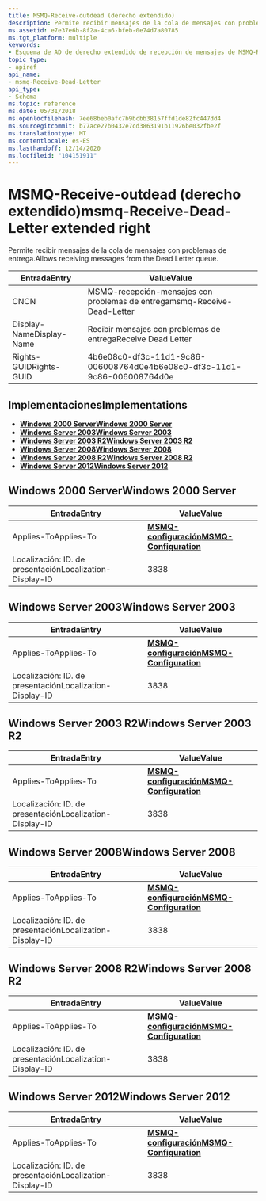 ```yaml
---
title: MSMQ-Receive-outdead (derecho extendido)
description: Permite recibir mensajes de la cola de mensajes con problemas de entrega.
ms.assetid: e7e37e6b-8f2a-4ca6-bfeb-0e74d7a80785
ms.tgt_platform: multiple
keywords:
- Esquema de AD de derecho extendido de recepción de mensajes de MSMQ-Receive
topic_type:
- apiref
api_name:
- msmq-Receive-Dead-Letter
api_type:
- Schema
ms.topic: reference
ms.date: 05/31/2018
ms.openlocfilehash: 7ee68beb0afc7b9bcbb38157ffd1de82fc447dd4
ms.sourcegitcommit: b77ace27b0432e7cd3863191b11926be032fbe2f
ms.translationtype: MT
ms.contentlocale: es-ES
ms.lasthandoff: 12/14/2020
ms.locfileid: "104151911"
---
```

# <a name="msmq-receive-dead-letter-extended-right"></a><span data-ttu-id="dd8eb-104">MSMQ-Receive-outdead (derecho extendido)</span><span class="sxs-lookup"><span data-stu-id="dd8eb-104">msmq-Receive-Dead-Letter extended right</span></span>

<span data-ttu-id="dd8eb-105">Permite recibir mensajes de la cola de mensajes con problemas de entrega.</span><span class="sxs-lookup"><span data-stu-id="dd8eb-105">Allows receiving messages from the Dead Letter queue.</span></span>



| <span data-ttu-id="dd8eb-106">Entrada</span><span class="sxs-lookup"><span data-stu-id="dd8eb-106">Entry</span></span> | <span data-ttu-id="dd8eb-107">Value</span><span class="sxs-lookup"><span data-stu-id="dd8eb-107">Value</span></span> |
|--------------|--------------------------------------|
| <span data-ttu-id="dd8eb-108">CN</span><span class="sxs-lookup"><span data-stu-id="dd8eb-108">CN</span></span>           | <span data-ttu-id="dd8eb-109">MSMQ-recepción-mensajes con problemas de entrega</span><span class="sxs-lookup"><span data-stu-id="dd8eb-109">msmq-Receive-Dead-Letter</span></span>             |
| <span data-ttu-id="dd8eb-110">Display-Name</span><span class="sxs-lookup"><span data-stu-id="dd8eb-110">Display-Name</span></span> | <span data-ttu-id="dd8eb-111">Recibir mensajes con problemas de entrega</span><span class="sxs-lookup"><span data-stu-id="dd8eb-111">Receive Dead Letter</span></span>                  |
| <span data-ttu-id="dd8eb-112">Rights-GUID</span><span class="sxs-lookup"><span data-stu-id="dd8eb-112">Rights-GUID</span></span>  | <span data-ttu-id="dd8eb-113">4b6e08c0-df3c-11d1-9c86-006008764d0e</span><span class="sxs-lookup"><span data-stu-id="dd8eb-113">4b6e08c0-df3c-11d1-9c86-006008764d0e</span></span> |



## <a name="implementations"></a><span data-ttu-id="dd8eb-114">Implementaciones</span><span class="sxs-lookup"><span data-stu-id="dd8eb-114">Implementations</span></span>

-   [<span data-ttu-id="dd8eb-115">**Windows 2000 Server**</span><span class="sxs-lookup"><span data-stu-id="dd8eb-115">**Windows 2000 Server**</span></span>](#windows-2000-server)
-   [<span data-ttu-id="dd8eb-116">**Windows Server 2003**</span><span class="sxs-lookup"><span data-stu-id="dd8eb-116">**Windows Server 2003**</span></span>](#windows-server-2003)
-   [<span data-ttu-id="dd8eb-117">**Windows Server 2003 R2**</span><span class="sxs-lookup"><span data-stu-id="dd8eb-117">**Windows Server 2003 R2**</span></span>](#windows-server-2003-r2)
-   [<span data-ttu-id="dd8eb-118">**Windows Server 2008**</span><span class="sxs-lookup"><span data-stu-id="dd8eb-118">**Windows Server 2008**</span></span>](#windows-server-2008)
-   [<span data-ttu-id="dd8eb-119">**Windows Server 2008 R2**</span><span class="sxs-lookup"><span data-stu-id="dd8eb-119">**Windows Server 2008 R2**</span></span>](#windows-server-2008-r2)
-   [<span data-ttu-id="dd8eb-120">**Windows Server 2012**</span><span class="sxs-lookup"><span data-stu-id="dd8eb-120">**Windows Server 2012**</span></span>](#windows-server-2012)

## <a name="windows-2000-server"></a><span data-ttu-id="dd8eb-121">Windows 2000 Server</span><span class="sxs-lookup"><span data-stu-id="dd8eb-121">Windows 2000 Server</span></span>



| <span data-ttu-id="dd8eb-122">Entrada</span><span class="sxs-lookup"><span data-stu-id="dd8eb-122">Entry</span></span> | <span data-ttu-id="dd8eb-123">Value</span><span class="sxs-lookup"><span data-stu-id="dd8eb-123">Value</span></span> |
|-------------------------|--------------------------------------------------------------|
| <span data-ttu-id="dd8eb-124">Applies-To</span><span class="sxs-lookup"><span data-stu-id="dd8eb-124">Applies-To</span></span>              | [<span data-ttu-id="dd8eb-125">**MSMQ-configuración**</span><span class="sxs-lookup"><span data-stu-id="dd8eb-125">**MSMQ-Configuration**</span></span>](c-msmqconfiguration.md)<br/> |
| <span data-ttu-id="dd8eb-126">Localización: ID. de presentación</span><span class="sxs-lookup"><span data-stu-id="dd8eb-126">Localization-Display-ID</span></span> | <span data-ttu-id="dd8eb-127">38</span><span class="sxs-lookup"><span data-stu-id="dd8eb-127">38</span></span>                                                           |



## <a name="windows-server-2003"></a><span data-ttu-id="dd8eb-128">Windows Server 2003</span><span class="sxs-lookup"><span data-stu-id="dd8eb-128">Windows Server 2003</span></span>



| <span data-ttu-id="dd8eb-129">Entrada</span><span class="sxs-lookup"><span data-stu-id="dd8eb-129">Entry</span></span> | <span data-ttu-id="dd8eb-130">Value</span><span class="sxs-lookup"><span data-stu-id="dd8eb-130">Value</span></span> |
|-------------------------|--------------------------------------------------------------|
| <span data-ttu-id="dd8eb-131">Applies-To</span><span class="sxs-lookup"><span data-stu-id="dd8eb-131">Applies-To</span></span>              | [<span data-ttu-id="dd8eb-132">**MSMQ-configuración**</span><span class="sxs-lookup"><span data-stu-id="dd8eb-132">**MSMQ-Configuration**</span></span>](c-msmqconfiguration.md)<br/> |
| <span data-ttu-id="dd8eb-133">Localización: ID. de presentación</span><span class="sxs-lookup"><span data-stu-id="dd8eb-133">Localization-Display-ID</span></span> | <span data-ttu-id="dd8eb-134">38</span><span class="sxs-lookup"><span data-stu-id="dd8eb-134">38</span></span>                                                           |



## <a name="windows-server-2003-r2"></a><span data-ttu-id="dd8eb-135">Windows Server 2003 R2</span><span class="sxs-lookup"><span data-stu-id="dd8eb-135">Windows Server 2003 R2</span></span>



| <span data-ttu-id="dd8eb-136">Entrada</span><span class="sxs-lookup"><span data-stu-id="dd8eb-136">Entry</span></span> | <span data-ttu-id="dd8eb-137">Value</span><span class="sxs-lookup"><span data-stu-id="dd8eb-137">Value</span></span> |
|-------------------------|--------------------------------------------------------------|
| <span data-ttu-id="dd8eb-138">Applies-To</span><span class="sxs-lookup"><span data-stu-id="dd8eb-138">Applies-To</span></span>              | [<span data-ttu-id="dd8eb-139">**MSMQ-configuración**</span><span class="sxs-lookup"><span data-stu-id="dd8eb-139">**MSMQ-Configuration**</span></span>](c-msmqconfiguration.md)<br/> |
| <span data-ttu-id="dd8eb-140">Localización: ID. de presentación</span><span class="sxs-lookup"><span data-stu-id="dd8eb-140">Localization-Display-ID</span></span> | <span data-ttu-id="dd8eb-141">38</span><span class="sxs-lookup"><span data-stu-id="dd8eb-141">38</span></span>                                                           |



## <a name="windows-server-2008"></a><span data-ttu-id="dd8eb-142">Windows Server 2008</span><span class="sxs-lookup"><span data-stu-id="dd8eb-142">Windows Server 2008</span></span>



| <span data-ttu-id="dd8eb-143">Entrada</span><span class="sxs-lookup"><span data-stu-id="dd8eb-143">Entry</span></span> | <span data-ttu-id="dd8eb-144">Value</span><span class="sxs-lookup"><span data-stu-id="dd8eb-144">Value</span></span> |
|-------------------------|--------------------------------------------------------------|
| <span data-ttu-id="dd8eb-145">Applies-To</span><span class="sxs-lookup"><span data-stu-id="dd8eb-145">Applies-To</span></span>              | [<span data-ttu-id="dd8eb-146">**MSMQ-configuración**</span><span class="sxs-lookup"><span data-stu-id="dd8eb-146">**MSMQ-Configuration**</span></span>](c-msmqconfiguration.md)<br/> |
| <span data-ttu-id="dd8eb-147">Localización: ID. de presentación</span><span class="sxs-lookup"><span data-stu-id="dd8eb-147">Localization-Display-ID</span></span> | <span data-ttu-id="dd8eb-148">38</span><span class="sxs-lookup"><span data-stu-id="dd8eb-148">38</span></span>                                                           |



## <a name="windows-server-2008-r2"></a><span data-ttu-id="dd8eb-149">Windows Server 2008 R2</span><span class="sxs-lookup"><span data-stu-id="dd8eb-149">Windows Server 2008 R2</span></span>



| <span data-ttu-id="dd8eb-150">Entrada</span><span class="sxs-lookup"><span data-stu-id="dd8eb-150">Entry</span></span> | <span data-ttu-id="dd8eb-151">Value</span><span class="sxs-lookup"><span data-stu-id="dd8eb-151">Value</span></span> |
|-------------------------|--------------------------------------------------------------|
| <span data-ttu-id="dd8eb-152">Applies-To</span><span class="sxs-lookup"><span data-stu-id="dd8eb-152">Applies-To</span></span>              | [<span data-ttu-id="dd8eb-153">**MSMQ-configuración**</span><span class="sxs-lookup"><span data-stu-id="dd8eb-153">**MSMQ-Configuration**</span></span>](c-msmqconfiguration.md)<br/> |
| <span data-ttu-id="dd8eb-154">Localización: ID. de presentación</span><span class="sxs-lookup"><span data-stu-id="dd8eb-154">Localization-Display-ID</span></span> | <span data-ttu-id="dd8eb-155">38</span><span class="sxs-lookup"><span data-stu-id="dd8eb-155">38</span></span>                                                           |



## <a name="windows-server-2012"></a><span data-ttu-id="dd8eb-156">Windows Server 2012</span><span class="sxs-lookup"><span data-stu-id="dd8eb-156">Windows Server 2012</span></span>



| <span data-ttu-id="dd8eb-157">Entrada</span><span class="sxs-lookup"><span data-stu-id="dd8eb-157">Entry</span></span> | <span data-ttu-id="dd8eb-158">Value</span><span class="sxs-lookup"><span data-stu-id="dd8eb-158">Value</span></span> |
|-------------------------|--------------------------------------------------------------|
| <span data-ttu-id="dd8eb-159">Applies-To</span><span class="sxs-lookup"><span data-stu-id="dd8eb-159">Applies-To</span></span>              | [<span data-ttu-id="dd8eb-160">**MSMQ-configuración**</span><span class="sxs-lookup"><span data-stu-id="dd8eb-160">**MSMQ-Configuration**</span></span>](c-msmqconfiguration.md)<br/> |
| <span data-ttu-id="dd8eb-161">Localización: ID. de presentación</span><span class="sxs-lookup"><span data-stu-id="dd8eb-161">Localization-Display-ID</span></span> | <span data-ttu-id="dd8eb-162">38</span><span class="sxs-lookup"><span data-stu-id="dd8eb-162">38</span></span>                                                           |



 

 





